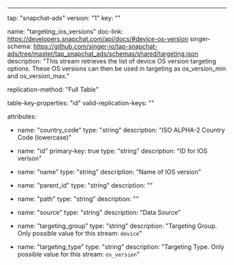 ---
tap: "snapchat-ads"
version: "1"
key: ""

name: "targeting_ios_versions"
doc-link: https://developers.snapchat.com/api/docs/#device-os-version
singer-schema: https://github.com/singer-io/tap-snapchat-ads/tree/master/tap_snapchat_ads/schemas/shared/targeting.json
description: "This stream retrieves the list of device OS version targeting options. These OS versions can then be used in targeting as os_version_min and os_version_max."

replication-method: "Full Table"

table-key-properties: "id"
valid-replication-keys: ""

attributes:
  - name: "country_code"
    type: "string"
    description: "ISO ALPHA-2 Country Code (lowercase)"

  - name: "id"
    primary-key: true
    type: "string"
    description: "ID for IOS verison"

  - name: "name"
    type: "string"
    description: "Name of IOS version"

  - name: "parent_id"
    type: "string"
    description: ""

  - name: "path"
    type: "string"
    description: ""

  - name: "source"
    type: "string"
    description: "Data Source"

  - name: "targeting_group"
    type: "string"
    description: "Targeting Group. Only possible value for this stream: `device`"

  - name: "targeting_type"
    type: "string"
    description: "Targeting Type. Only possible value for this stream: `os_version`"


